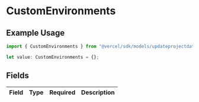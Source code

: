 # CustomEnvironments

## Example Usage

```typescript
import { CustomEnvironments } from "@vercel/sdk/models/updateprojectdatacacheop.js";

let value: CustomEnvironments = {};
```

## Fields

| Field       | Type        | Required    | Description |
| ----------- | ----------- | ----------- | ----------- |